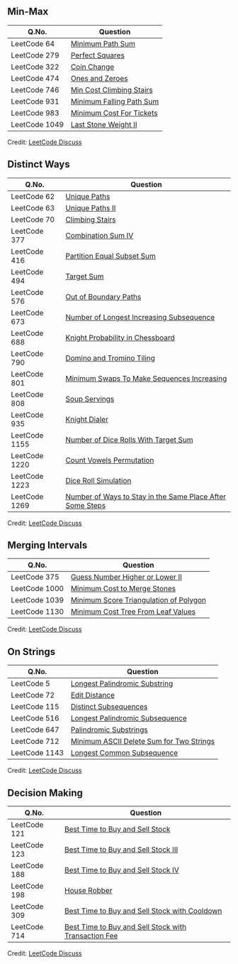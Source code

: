 ## Min-Max

| Q.No. | Question |
| --- | --- |
| LeetCode 64 | [Minimum Path Sum](https://grid47.xyz/posts/leetcode-64-minimum-path-sum-solution/) |
| LeetCode 279 | [Perfect Squares](https://grid47.xyz/posts/leetcode-279-perfect-squares-solution/) |
| LeetCode 322 | [Coin Change](https://grid47.xyz/posts/leetcode-322-coin-change-solution/) |
| LeetCode 474 | [Ones and Zeroes](https://grid47.xyz/posts/leetcode-474-ones-and-zeroes-solution/) |
| LeetCode 746 | [Min Cost Climbing Stairs](https://grid47.xyz/posts/leetcode-746-min-cost-climbing-stairs-solution/) |
| LeetCode 931 | [Minimum Falling Path Sum](https://grid47.xyz/posts/leetcode-931-minimum-falling-path-sum-solution/) |
| LeetCode 983 | [Minimum Cost For Tickets](https://grid47.xyz/posts/leetcode-983-minimum-cost-for-tickets-solution/) |
| LeetCode 1049 | [Last Stone Weight II](https://grid47.xyz/posts/leetcode-1049-last-stone-weight-ii-solution/) |

Credit: [LeetCode Discuss](https://leetcode.com/discuss/general-discussion/458695/dynamic-programming-patterns#Decision-Making)

## Distinct Ways

| Q.No. | Question |
| --- | --- |
| LeetCode 62 | [Unique Paths](https://grid47.xyz/posts/leetcode-62-unique-paths-solution/) |
| LeetCode 63 | [Unique Paths II](https://grid47.xyz/posts/leetcode-63-unique-paths-ii-solution/) |
| LeetCode 70 | [Climbing Stairs](https://grid47.xyz/posts/leetcode-70-climbing-stairs-solution/) |
| LeetCode 377 | [Combination Sum IV](https://grid47.xyz/posts/leetcode-377-combination-sum-iv-solution/) |
| LeetCode 416 | [Partition Equal Subset Sum](https://grid47.xyz/posts/leetcode-416-partition-equal-subset-sum-solution/) |
| LeetCode 494 | [Target Sum](https://grid47.xyz/posts/leetcode-494-target-sum-solution/) |
| LeetCode 576 | [Out of Boundary Paths](https://grid47.xyz/posts/leetcode-576-out-of-boundary-paths-solution/) |
| LeetCode 673 | [Number of Longest Increasing Subsequence](https://grid47.xyz/posts/leetcode-673-number-of-longest-increasing-subsequence-solution/) |
| LeetCode 688 | [Knight Probability in Chessboard](https://grid47.xyz/posts/leetcode-688-knight-probability-in-chessboard-solution/) |
| LeetCode 790 | [Domino and Tromino Tiling](https://grid47.xyz/posts/leetcode-790-domino-and-tromino-tiling-solution/) |
| LeetCode 801 | [Minimum Swaps To Make Sequences Increasing](https://grid47.xyz/posts/leetcode-801-minimum-swaps-to-make-sequences-increasing-solution/) |
| LeetCode 808 | [Soup Servings](https://grid47.xyz/posts/leetcode-808-soup-servings-solution/) |
| LeetCode 935 | [Knight Dialer](https://grid47.xyz/posts/leetcode-935-knight-dialer-solution/) |
| LeetCode 1155 | [Number of Dice Rolls With Target Sum](https://grid47.xyz/posts/leetcode-1155-number-of-dice-rolls-with-target-sum-solution/) |
| LeetCode 1220 | [Count Vowels Permutation](https://grid47.xyz/posts/leetcode-1220-count-vowels-permutation-solution/) |
| LeetCode 1223 | [Dice Roll Simulation](https://grid47.xyz/posts/leetcode-1223-dice-roll-simulation-solution/) |
| LeetCode 1269 | [Number of Ways to Stay in the Same Place After Some Steps](https://grid47.xyz/posts/leetcode-1269-number-of-ways-to-stay-in-the-same-place-after-some-steps-solution/) |

Credit: [LeetCode Discuss](https://leetcode.com/discuss/general-discussion/458695/dynamic-programming-patterns#Decision-Making)

## Merging Intervals

| Q.No. | Question |
| --- | --- |
| LeetCode 375 | [Guess Number Higher or Lower II](https://grid47.xyz/posts/leetcode-375-guess-number-higher-or-lower-ii-solution/) |
| LeetCode 1000 | [Minimum Cost to Merge Stones](https://grid47.xyz/posts/leetcode-1000-minimum-cost-to-merge-stones-solution/) |
| LeetCode 1039 | [Minimum Score Triangulation of Polygon](https://grid47.xyz/posts/leetcode-1039-minimum-score-triangulation-of-polygon-solution/) |
| LeetCode 1130 | [Minimum Cost Tree From Leaf Values](https://grid47.xyz/posts/leetcode-1130-minimum-cost-tree-from-leaf-values-solution/) |

Credit: [LeetCode Discuss](https://leetcode.com/discuss/general-discussion/458695/dynamic-programming-patterns#Decision-Making)

## On Strings

| Q.No. | Question |
| --- | --- |
| LeetCode 5 | [Longest Palindromic Substring](https://grid47.xyz/posts/leetcode-5-longest-palindromic-substring-solution/) |
| LeetCode 72 | [Edit Distance](https://grid47.xyz/posts/leetcode-72-edit-distance-solution/) |
| LeetCode 115 | [Distinct Subsequences](https://grid47.xyz/posts/leetcode-115-distinct-subsequences-solution/) |
| LeetCode 516 | [Longest Palindromic Subsequence](https://grid47.xyz/posts/leetcode-516-longest-palindromic-subsequence-solution/) |
| LeetCode 647 | [Palindromic Substrings](https://grid47.xyz/posts/leetcode-647-palindromic-substrings-solution/) |
| LeetCode 712 | [Minimum ASCII Delete Sum for Two Strings](https://grid47.xyz/posts/leetcode-712-minimum-ascii-delete-sum-for-two-strings-solution/) |
| LeetCode 1143 | [Longest Common Subsequence](https://grid47.xyz/posts/leetcode-1143-longest-common-subsequence-solution/) |

Credit: [LeetCode Discuss](https://leetcode.com/discuss/general-discussion/458695/dynamic-programming-patterns#Decision-Making)

## Decision Making

| Q.No. | Question |
| --- | --- |
| LeetCode 121 | [Best Time to Buy and Sell Stock](https://grid47.xyz/posts/leetcode-121-best-time-to-buy-and-sell-stock-solution/) |
| LeetCode 123 | [Best Time to Buy and Sell Stock III](https://grid47.xyz/posts/leetcode-123-best-time-to-buy-and-sell-stock-iii-solution/) |
| LeetCode 188 | [Best Time to Buy and Sell Stock IV](https://grid47.xyz/posts/leetcode-188-best-time-to-buy-and-sell-stock-iv-solution/) |
| LeetCode 198 | [House Robber](https://grid47.xyz/posts/leetcode-198-house-robber-solution/) |
| LeetCode 309 | [Best Time to Buy and Sell Stock with Cooldown](https://grid47.xyz/posts/leetcode-309-best-time-to-buy-and-sell-stock-with-cooldown-solution/) |
| LeetCode 714 | [Best Time to Buy and Sell Stock with Transaction Fee](https://grid47.xyz/posts/leetcode-714-best-time-to-buy-and-sell-stock-with-transaction-fee-solution/) |

Credit: [LeetCode Discuss](https://leetcode.com/discuss/general-discussion/458695/dynamic-programming-patterns#Decision-Making)

